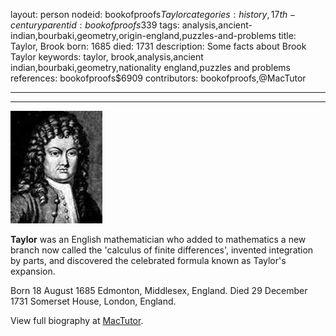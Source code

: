 layout: person
nodeid: bookofproofs$Taylor
categories: history,17th-century
parentid: bookofproofs$339
tags: analysis,ancient-indian,bourbaki,geometry,origin-england,puzzles-and-problems
title: Taylor, Brook
born: 1685
died: 1731
description: Some facts about Brook Taylor
keywords: taylor, brook,analysis,ancient indian,bourbaki,geometry,nationality england,puzzles and problems
references: bookofproofs$6909
contributors: bookofproofs,@MacTutor

---


---

![Taylor.jpg](https://github.com/bookofproofs/bookofproofs.github.io/blob/main/_sources/_assets/images/portraits/Taylor.jpg?raw=true)

**Taylor** was an English mathematician who added to mathematics a new branch now called the 'calculus of finite differences', invented integration by parts, and discovered the celebrated formula known as Taylor's expansion.

Born 18 August 1685 Edmonton, Middlesex, England. Died 29 December 1731 Somerset House, London, England.


View full biography at [MacTutor](https://mathshistory.st-andrews.ac.uk/Biographies/Taylor/).